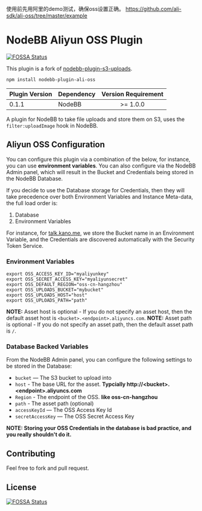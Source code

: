 使用前先用阿里的demo测试，确保oss设置正确。
https://github.com/ali-sdk/ali-oss/tree/master/example


# NodeBB Aliyun OSS Plugin
[![FOSSA Status](https://app.fossa.io/api/projects/git%2Bgithub.com%2Fziofat%2Fnodebb-plugin-ali-oss.svg?type=shield)](https://app.fossa.io/projects/git%2Bgithub.com%2Fziofat%2Fnodebb-plugin-ali-oss?ref=badge_shield)


This plugin is a fork of [nodebb-plugin-s3-uploads](https://github.com/LouiseMcMahon/nodebb-plugin-s3-uploads).

`npm install nodebb-plugin-ali-oss`

| Plugin Version | Dependency     | Version Requirement     |
| ---------------| -------------- |:-----------------------:|
| 0.1.1          | NodeBB         | >= 1.0.0 |

A plugin for NodeBB to take file uploads and store them on S3, uses the `filter:uploadImage` hook in NodeBB. 

## Aliyun OSS Configuration

You can configure this plugin via a combination of the below, for instance, you can use **environment variables**. You can also configure via the NodeBB Admin panel, which will result in the Bucket and Credentials being stored in the NodeBB Database.

If you decide to use the Database storage for Credentials, then they will take precedence over both Environment Variables and Instance Meta-data, the full load order is:

1. Database
2. Environment Variables

For instance, for [talk.kano.me](http://talk.kano.me), we store the Bucket name in an Environment Variable, and the Credentials are discovered automatically with the Security Token Service.

### Environment Variables

```
export OSS_ACCESS_KEY_ID="myaliyunkey"
export OSS_SECRET_ACCESS_KEY="myaliyunsecret"
export OSS_DEFAULT_REGION="oss-cn-hangzhou"
export OSS_UPLOADS_BUCKET="mybucket"
export OSS_UPLOADS_HOST="host"
export OSS_UPLOADS_PATH="path"
```

**NOTE:** Asset host is optional - If you do not specify an asset host, then the default asset host is `<bucket>.<endpoint>.aliyuncs.com`.
**NOTE:** Asset path is optional - If you do not specify an asset path, then the default asset path is `/`.

### Database Backed Variables

From the NodeBB Admin panel, you can configure the following settings to be stored in the Database:

* `bucket` — The S3 bucket to upload into
* `host` - The base URL for the asset.  **Typcially http://\<bucket\>.\<endpoint\>.aliyuncs.com**
* `Region` - The endpoint of the OSS. **like oss-cn-hangzhou**
* `path` - The asset path (optional)
* `accessKeyId` — The OSS Access Key Id
* `secretAccessKey` — The OSS Secret Access Key

**NOTE: Storing your OSS Credentials in the database is bad practice, and you really shouldn't do it.**

## Contributing
Feel free to fork and pull request.


## License
[![FOSSA Status](https://app.fossa.io/api/projects/git%2Bgithub.com%2Fziofat%2Fnodebb-plugin-ali-oss.svg?type=large)](https://app.fossa.io/projects/git%2Bgithub.com%2Fziofat%2Fnodebb-plugin-ali-oss?ref=badge_large)
